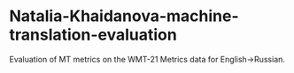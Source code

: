 # Natalia-Khaidanova-machine-translation-evaluation
Evaluation of MT metrics on the WMT-21 Metrics data for English→Russian.
